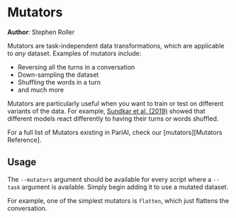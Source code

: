 # Mutators

**Author**: Stephen Roller

Mutators are task-independent data transformations, which are applicable to
_any_ dataset. Examples of mutators include:

- Reversing all the turns in a conversation
- Down-sampling the dataset
- Shuffling the words in a turn
- and much more

Mutators are particularly useful when you want to train or test on different
variants of the data. For example,
[Sundkar et al. (2019)](https://arxiv.org/abs/1906.01603) showed that different
models react differently to having their turns or words shuffled.

For a full list of Mutators existing in ParlAI, check our [mutators][Mutators
Reference].

## Usage

The `--mutators` argument should be available for every script where a `--task`
argument is available. Simply begin adding it to use a mutated dataset.

For example, one of the simplest mutators is `flatten`, which just flattens
the conversation.

